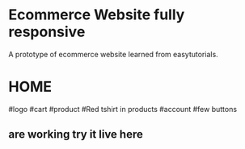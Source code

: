 # Ecommerce Website fully responsive
A prototype of ecommerce website learned from easytutorials.
# HOME 
#logo
#cart 
#product
#Red tshirt in products
#account 
#few buttons 
## are working try it live here
